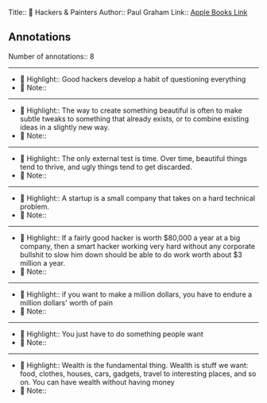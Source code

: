 Title:: 📕 Hackers & Painters
Author:: Paul Graham
Link:: [Apple Books Link](ibooks://assetid/6F4A088842E3361B19484648FCAC2138)

## Annotations

Number of annotations:: 8

----

- 🎯 Highlight:: Good hackers develop a habit of questioning everything
- 📝 Note::  


----

- 🎯 Highlight:: The way to create something beautiful is often to make subtle tweaks to something that already exists, or to combine existing ideas in a slightly new way. 
- 📝 Note::  


----

- 🎯 Highlight:: The only external test is time. Over time, beautiful things tend to thrive, and ugly things tend to get discarded.
- 📝 Note::  


----

- 🎯 Highlight:: A startup is a small company that takes on a hard technical problem.
- 📝 Note::  


----

- 🎯 Highlight:: If a fairly good hacker is worth $80,000 a year at a big company, then a smart hacker working very hard without any corporate bullshit to slow him down should be able to do work worth about $3 million a year.
- 📝 Note::  


----

- 🎯 Highlight:: if you want to make a million dollars, you have to endure a million dollars' worth of pain
- 📝 Note::  


----

- 🎯 Highlight:: You just have to do something people want
- 📝 Note::  


----

- 🎯 Highlight:: Wealth is the fundamental thing. Wealth is stuff we want: food, clothes, houses, cars, gadgets, travel to interesting places, and so on. You can have wealth without having money
- 📝 Note::  


